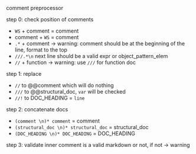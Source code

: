 comment preprocessor

step 0: check position of comments

- `WS` + comment = comment
- comment + `WS` = comment
- `.*` + comment -> warning: comment should be at the beginning of the line, format to the top
- `///.*\n` next line should be a valid expr or object_pattern_elem
- `//` + function -> warning: use `///` for function doc

step 1: replace

- `//` to @@comment which will do nothing
- `///` to @@structural_doc, `var` will be checked
- `//!` to DOC_HEADING = `line`

step 2: concatenate docs

- `(comment \n)* comment` = comment
- `(structural_doc \n)* structural_doc` = structural_doc
- `(DOC_HEADING \n)* DOC_HEADING` = DOC_HEADING

step 3: validate inner comment is a valid markdown or not, if not -> warning